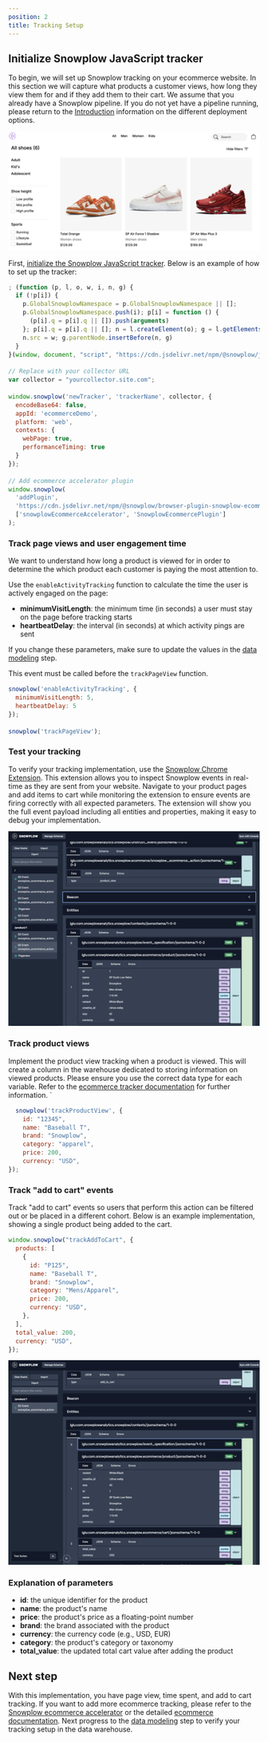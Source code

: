 ```yaml
---
position: 2
title: Tracking Setup
---
```


## Initialize Snowplow JavaScript tracker

To begin, we will set up Snowplow tracking on your ecommerce website. In this section we will capture what products a customer views, how long they view them for and if they add them to their cart. We assume that you already have a Snowplow pipeline. If you do not yet have a pipeline running, please return to the [Introduction](/tutorials/abandoned-browse-ccdp/introduction) information on the different deployment options. 

![website](images/retl-shopfront.png)

First, [initialize the Snowplow JavaScript tracker](/docs/sources/trackers/javascript-trackers/web-tracker/quick-start-guide). Below is an example of how to set up the tracker:

```javascript
; (function (p, l, o, w, i, n, g) {
  if (!p[i]) {
    p.GlobalSnowplowNamespace = p.GlobalSnowplowNamespace || [];
    p.GlobalSnowplowNamespace.push(i); p[i] = function () {
      (p[i].q = p[i].q || []).push(arguments)
    }; p[i].q = p[i].q || []; n = l.createElement(o); g = l.getElementsByTagName(o)[0]; n.async = 1;
    n.src = w; g.parentNode.insertBefore(n, g)
  }
}(window, document, "script", "https://cdn.jsdelivr.net/npm/@snowplow/javascript-tracker@latest/dist/sp.lite.js", "snowplow"));

// Replace with your collector URL
var collector = "yourcollector.site.com";

window.snowplow('newTracker', 'trackerName', collector, {
  encodeBase64: false,
  appId: 'ecommerceDemo',
  platform: 'web',
  contexts: {
    webPage: true,
    performanceTiming: true
  }
});

// Add ecommerce accelerator plugin
window.snowplow(
  'addPlugin',
  'https://cdn.jsdelivr.net/npm/@snowplow/browser-plugin-snowplow-ecommerce@latest/dist/index.umd.min.js',
  ['snowplowEcommerceAccelerator', 'SnowplowEcommercePlugin']
);
```

### Track page views and user engagement time

We want to understand how long a product is viewed for in order to determine the which product each customer is paying the most attention to. 

Use the `enableActivityTracking` function to calculate the time the user is actively engaged on the page:
- **minimumVisitLength**: the minimum time (in seconds) a user must stay on the page before tracking starts
- **heartbeatDelay**: the interval (in seconds) at which activity pings are sent

If you change these parameters, make sure to update the values in the [data modeling](./data-modeling.md#identifying-most-viewed-but-not-added-to-cart-products) step. 

This event must be called before the `trackPageView` function.

```javascript
snowplow('enableActivityTracking', {
  minimumVisitLength: 5,
  heartbeatDelay: 5
});

snowplow('trackPageView');
```

### Test your tracking

To verify your tracking implementation, use the [Snowplow Chrome Extension](https://chrome.google.com/webstore/detail/snowplow-inspector/maplkdomeamdlngconidoefjpogkmljm). This extension allows you to inspect Snowplow events in real-time as they are sent from your website. Navigate to your product pages and add items to cart while monitoring the extension to ensure events are firing correctly with all expected parameters. The extension will show you the full event payload including all entities and properties, making it easy to debug your implementation.

![Chrome Extension](images/retl-chrome-extension.png)

### Track product views

Implement the product view tracking when a product is viewed. This will create a column in the warehouse dedicated to storing information on viewed products. Please ensure you use the correct data type for each variable. Refer to the [ecommerce tracker documentation](https://docs.snowplow.io/docs/sources/trackers/javascript-trackers/web-tracker/tracking-events/ecommerce) for further information. 
`
```javascript
  snowplow('trackProductView', {
    id: "12345",
    name: "Baseball T",
    brand: "Snowplow",
    category: "apparel",
    price: 200,
    currency: "USD",
});
```

### Track "add to cart" events

Track "add to cart" events so users that perform this action can be filtered out or be placed in a different cohort. Below is an example implementation, showing a single product being added to the cart.

```javascript
window.snowplow("trackAddToCart", {
  products: [
    {
      id: "P125",
      name: "Baseball T",
      brand: "Snowplow",
      category: "Mens/Apparel",
      price: 200,
      currency: "USD",
    },
  ],
  total_value: 200,
  currency: "USD",
});
```
![Add to cart](images/retl-add-to-cart.png)

### Explanation of parameters

- **id**: the unique identifier for the product
- **name**: the product's name
- **price**: the product's price as a floating-point number
- **brand**: the brand associated with the product
- **currency**: the currency code (e.g., USD, EUR)
- **category**: the product's category or taxonomy
- **total_value**: the updated total cart value after adding the product

## Next step

With this implementation, you have page view, time spent, and add to cart tracking. If you want to add more ecommerce tracking, please refer to the [Snowplow ecommerce accelerator](https://docs.snowplow.io/accelerators/ecommerce) or the detailed [ecommerce documentation](/docs/sources/trackers/javascript-trackers/web-tracker/tracking-events/ecommerce). Next progress to the [data modeling](./data-modeling.md) step to verify your tracking setup in the data warehouse.
